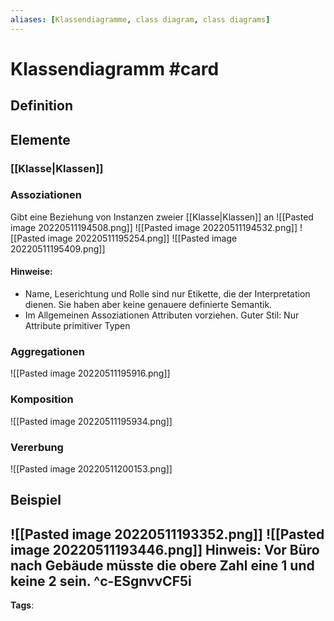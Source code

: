 ```yaml
---
aliases: [Klassendiagramme, class diagram, class diagrams]
---
```


# Klassendiagramm #card
## Definition
## Elemente
### [[Klasse|Klassen]]
### Assoziationen
Gibt eine Beziehung von Instanzen zweier [[Klasse|Klassen]] an
![[Pasted image 20220511194508.png]]
![[Pasted image 20220511194532.png]]
![[Pasted image 20220511195254.png]]
![[Pasted image 20220511195409.png]]
#### Hinweise: 
- Name, Leserichtung und Rolle sind nur Etikette, die der Interpretation dienen. Sie haben aber keine genauere definierte Semantik. 
- Im Allgemeinen Assoziationen Attributen vorziehen. Guter Stil: Nur Attribute primitiver Typen
### Aggregationen
![[Pasted image 20220511195916.png]]
### Komposition
![[Pasted image 20220511195934.png]]
### Vererbung
![[Pasted image 20220511200153.png]]
## Beispiel
![[Pasted image 20220511193352.png]]
![[Pasted image 20220511193446.png]]
Hinweis: Vor Büro nach Gebäude müsste die obere Zahl eine 1 und keine 2 sein.
^c-ESgnvvCF5i
---
**Tags**: 